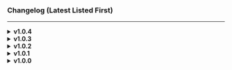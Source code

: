 ### Changelog (Latest Listed First)

---
<details>
<summary><b>v1.0.4</b></summary>

> - Update for the latest Valheim version. (0.217.14 - Hildir Update)
</details>

<details>
<summary><b>v1.0.3</b></summary>

> - Update for the latest Valheim version.
</details>

<details>
<summary><b>v1.0.2</b></summary>

> - Some spawning fixes.
> - Update to Latest ItemManager
</details>

<details>
<summary><b>v1.0.1</b></summary>

> - README fix
</details>

<details>
<summary><b>v1.0.0</b></summary>

> - Initial Release
</details>